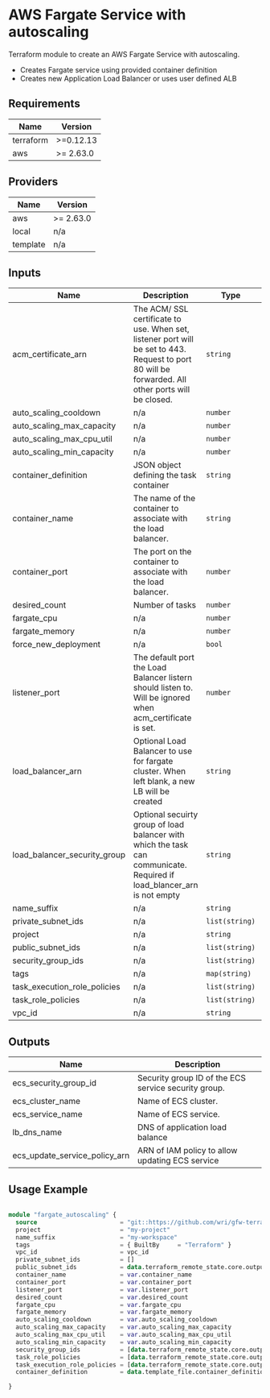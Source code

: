 # AWS Fargate Service with autoscaling

Terraform module to create an AWS Fargate Service with autoscaling.

- Creates Fargate service using provided container definition 
- Creates new Application Load Balancer or uses user defined ALB

## Requirements

| Name | Version |
|------|---------|
| terraform | >=0.12.13 |
| aws | >= 2.63.0 |

## Providers

| Name | Version |
|------|---------|
| aws | >= 2.63.0 |
| local | n/a |
| template | n/a |

## Inputs

| Name | Description | Type | Default | Required |
|------|-------------|------|---------|:--------:|
| acm\_certificate\_arn | The ACM/ SSL certificate to use. When set, listener port will be set to 443. Request to port 80 will be forwarded. All other ports will be closed. | `string` | `null` | no |
| auto\_scaling\_cooldown | n/a | `number` | `300` | no |
| auto\_scaling\_max\_capacity | n/a | `number` | `1` | no |
| auto\_scaling\_max\_cpu\_util | n/a | `number` | `75` | no |
| auto\_scaling\_min\_capacity | n/a | `number` | `1` | no |
| container\_definition | JSON object defining the task container | `string` | n/a | yes |
| container\_name | The name of the container to associate with the load balancer. | `string` | n/a | yes |
| container\_port | The port on the container to associate with the load balancer. | `number` | n/a | yes |
| desired\_count | Number of tasks | `number` | `1` | no |
| fargate\_cpu | n/a | `number` | `1` | no |
| fargate\_memory | n/a | `number` | `512` | no |
| force\_new\_deployment | n/a | `bool` | `true` | no |
| listener\_port | The default port the Load Balancer listern should listen to. Will be ignored when acm\_certificate is set. | `number` | `80` | no |
| load\_balancer\_arn | Optional Load Balancer to use for fargate cluster. When left blank, a new LB will be created | `string` | `""` | no |
| load\_balancer\_security\_group | Optional secuirty group of load balancer with which the task can communicate. Required if load\_blancer\_arn is not empty | `string` | `""` | no |
| name\_suffix | n/a | `string` | `""` | no |
| private\_subnet\_ids | n/a | `list(string)` | n/a | yes |
| project | n/a | `string` | n/a | yes |
| public\_subnet\_ids | n/a | `list(string)` | n/a | yes |
| security\_group\_ids | n/a | `list(string)` | n/a | yes |
| tags | n/a | `map(string)` | n/a | yes |
| task\_execution\_role\_policies | n/a | `list(string)` | `[]` | no |
| task\_role\_policies | n/a | `list(string)` | `[]` | no |
| vpc\_id | n/a | `string` | n/a | yes |

## Outputs

| Name | Description |
|------|-------------|
| ecs\_security\_group\_id | Security group ID of the ECS service security group. |
| ecs\_cluster\_name | Name of ECS cluster. |
| ecs\_service\_name | Name of ECS service. |
| lb\_dns\_name | DNS of application load balance |
| ecs\_update\_service\_policy\_arn | ARN of IAM policy to allow updating ECS service |

## Usage Example

```terraform

module "fargate_autoscaling" {
  source                       = "git::https://github.com/wri/gfw-terraform-modules.git//modules/fargate_autoscaling"
  project                      = "my-project"
  name_suffix                  = "my-workspace"
  tags                         = { BuiltBy     = "Terraform" }
  vpc_id                       = vpc_id
  private_subnet_ids           = []
  public_subnet_ids            = data.terraform_remote_state.core.outputs.public_subnet_ids
  container_name               = var.container_name
  container_port               = var.container_port
  listener_port                = var.listener_port
  desired_count                = var.desired_count
  fargate_cpu                  = var.fargate_cpu
  fargate_memory               = var.fargate_memory
  auto_scaling_cooldown        = var.auto_scaling_cooldown
  auto_scaling_max_capacity    = var.auto_scaling_max_capacity
  auto_scaling_max_cpu_util    = var.auto_scaling_max_cpu_util
  auto_scaling_min_capacity    = var.auto_scaling_min_capacity
  security_group_ids           = [data.terraform_remote_state.core.outputs.postgresql_security_group_id]
  task_role_policies           = [data.terraform_remote_state.core.outputs.iam_policy_s3_write_data-lake_arn]
  task_execution_role_policies = [data.terraform_remote_state.core.outputs.secrets_postgresql-reader_policy_arn, data.terraform_remote_state.core.outputs.secrets_postgresql-writer_policy_arn]
  container_definition         = data.template_file.container_definition.rendered

}

```